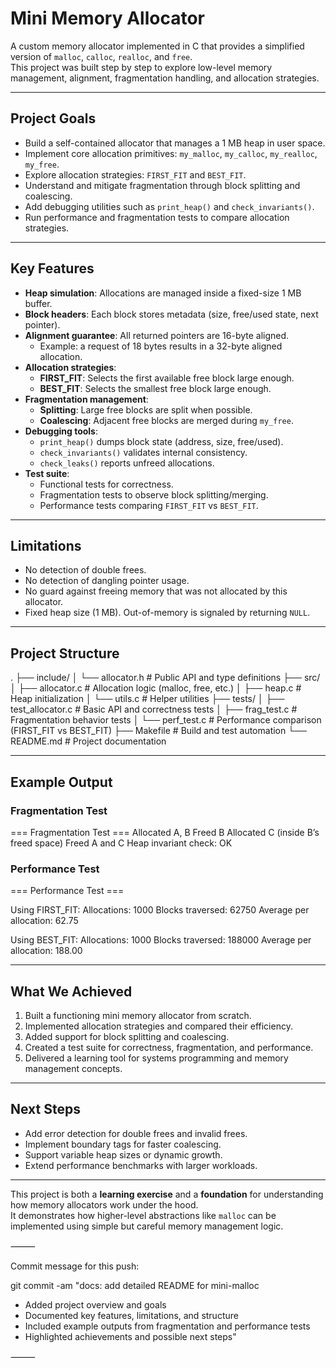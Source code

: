 # Mini Memory Allocator

A custom memory allocator implemented in C that provides a simplified version of `malloc`, `calloc`, `realloc`, and `free`.  
This project was built step by step to explore low-level memory management, alignment, fragmentation handling, and allocation strategies.

---

## Project Goals

- Build a self-contained allocator that manages a 1 MB heap in user space.
- Implement core allocation primitives: `my_malloc`, `my_calloc`, `my_realloc`, `my_free`.
- Explore allocation strategies: `FIRST_FIT` and `BEST_FIT`.
- Understand and mitigate fragmentation through block splitting and coalescing.
- Add debugging utilities such as `print_heap()` and `check_invariants()`.
- Run performance and fragmentation tests to compare allocation strategies.

---

## Key Features

- **Heap simulation**: Allocations are managed inside a fixed-size 1 MB buffer.
- **Block headers**: Each block stores metadata (size, free/used state, next pointer).
- **Alignment guarantee**: All returned pointers are 16-byte aligned.
  - Example: a request of 18 bytes results in a 32-byte aligned allocation.
- **Allocation strategies**:
  - **FIRST_FIT**: Selects the first available free block large enough.
  - **BEST_FIT**: Selects the smallest free block large enough.
- **Fragmentation management**:
  - **Splitting**: Large free blocks are split when possible.
  - **Coalescing**: Adjacent free blocks are merged during `my_free`.
- **Debugging tools**:
  - `print_heap()` dumps block state (address, size, free/used).
  - `check_invariants()` validates internal consistency.
  - `check_leaks()` reports unfreed allocations.
- **Test suite**:
  - Functional tests for correctness.
  - Fragmentation tests to observe block splitting/merging.
  - Performance tests comparing `FIRST_FIT` vs `BEST_FIT`.

---

## Limitations

- No detection of double frees.
- No detection of dangling pointer usage.
- No guard against freeing memory that was not allocated by this allocator.
- Fixed heap size (1 MB). Out-of-memory is signaled by returning `NULL`.

---

## Project Structure

.
├── include/
│ └── allocator.h # Public API and type definitions
├── src/
│ ├── allocator.c # Allocation logic (malloc, free, etc.)
│ ├── heap.c # Heap initialization
│ └── utils.c # Helper utilities
├── tests/
│ ├── test_allocator.c # Basic API and correctness tests
│ ├── frag_test.c # Fragmentation behavior tests
│ └── perf_test.c # Performance comparison (FIRST_FIT vs BEST_FIT)
├── Makefile # Build and test automation
└── README.md # Project documentation

---

## Example Output

### Fragmentation Test

=== Fragmentation Test ===
Allocated A, B
Freed B
Allocated C (inside B’s freed space)
Freed A and C
Heap invariant check: OK

### Performance Test

=== Performance Test ===

Using FIRST_FIT:
Allocations: 1000
Blocks traversed: 62750
Average per allocation: 62.75

Using BEST_FIT:
Allocations: 1000
Blocks traversed: 188000
Average per allocation: 188.00

---

## What We Achieved

1. Built a functioning mini memory allocator from scratch.
2. Implemented allocation strategies and compared their efficiency.
3. Added support for block splitting and coalescing.
4. Created a test suite for correctness, fragmentation, and performance.
5. Delivered a learning tool for systems programming and memory management concepts.

---

## Next Steps

- Add error detection for double frees and invalid frees.
- Implement boundary tags for faster coalescing.
- Support variable heap sizes or dynamic growth.
- Extend performance benchmarks with larger workloads.

---

This project is both a **learning exercise** and a **foundation** for understanding how memory allocators work under the hood.  
It demonstrates how higher-level abstractions like `malloc` can be implemented using simple but careful memory management logic.

⸻

Commit message for this push:

git commit -am "docs: add detailed README for mini-malloc

- Added project overview and goals
- Documented key features, limitations, and structure
- Included example outputs from fragmentation and performance tests
- Highlighted achievements and possible next steps"

⸻
